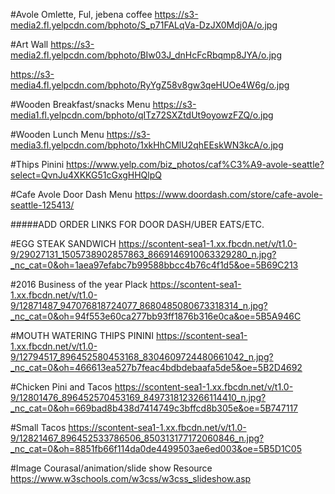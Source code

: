 #Avole Omlette, Ful, jebena coffee
https://s3-media2.fl.yelpcdn.com/bphoto/S_p71FALqVa-DzJX0Mdj0A/o.jpg

#Art Wall
https://s3-media2.fl.yelpcdn.com/bphoto/BIw03J_dnHcFcRbqmp8JYA/o.jpg

https://s3-media4.fl.yelpcdn.com/bphoto/RyYgZ58v8gw3qeHUOe4W6g/o.jpg

#Wooden Breakfast/snacks Menu
https://s3-media1.fl.yelpcdn.com/bphoto/qITz72SXZtdUt9oyowzFZQ/o.jpg

#Wooden Lunch Menu
https://s3-media3.fl.yelpcdn.com/bphoto/1xkHhCMlU2qhEEskWN3kcA/o.jpg

#Thips Pinini
https://www.yelp.com/biz_photos/caf%C3%A9-avole-seattle?select=QvnJu4XKKG51cGxgHHQlpQ

#Cafe Avole Door Dash Menu
https://www.doordash.com/store/cafe-avole-seattle-125413/

#####ADD ORDER LINKS FOR DOOR DASH/UBER EATS/ETC.

#EGG STEAK SANDWICH
https://scontent-sea1-1.xx.fbcdn.net/v/t1.0-9/29027131_1505738902857863_8669146910063329280_n.jpg?_nc_cat=0&oh=1aea97efabc7b99588bbcc4b76c4f1d5&oe=5B69C213

#2016 Business of the year Plack
https://scontent-sea1-1.xx.fbcdn.net/v/t1.0-9/12871487_947076818724077_8680485080673318314_n.jpg?_nc_cat=0&oh=94f553e60ca277bb93ff1876b316e0ca&oe=5B5A946C

#MOUTH WATERING THIPS PININI
https://scontent-sea1-1.xx.fbcdn.net/v/t1.0-9/12794517_896452580453168_8304609724480661042_n.jpg?_nc_cat=0&oh=466613ea527b7feac4bdbdebaafa5de5&oe=5B2D4692

#Chicken Pini and Tacos
https://scontent-sea1-1.xx.fbcdn.net/v/t1.0-9/12801476_896452570453169_8497318123266114410_n.jpg?_nc_cat=0&oh=669bad8b438d7414749c3bffcd8b305e&oe=5B747117

#Small Tacos
https://scontent-sea1-1.xx.fbcdn.net/v/t1.0-9/12821467_896452533786506_850313177172060846_n.jpg?_nc_cat=0&oh=8851fb66f114da0de4499503ae6ed003&oe=5B5D1C05

#Image Courasal/animation/slide show Resource
https://www.w3schools.com/w3css/w3css_slideshow.asp

